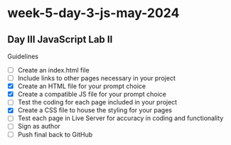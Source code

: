 # week-5-day-3-js-may-2024

## Day III JavaScript Lab II 
Guidelines 
- [ ] Create an index.html file 
- [ ] Include links to other pages necessary in your project
- [x] Create an HTML file for your prompt choice 
- [x] Create a compatible JS file for your prompt choice 
- [ ] Test the coding for each page included in your project
- [x] Create a CSS file to house the styling for your pages
- [ ] Test each page in Live Server for accuracy in coding and functionality 
- [ ] Sign as author 
- [ ] Push final back to GitHub